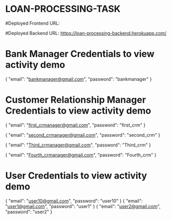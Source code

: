 # LOAN-PROCESSING-TASK


#Deployed Frontend URL:  

#Deployed Backend URL: https://loan-processing-backend.herokuapp.com/


# Bank Manager Credentials to view activity demo
{
    "email": "bankmanager@gmail.com",
    "password": "bankmanager"
}


# Customer Relationship Manager Credentials to view activity demo
{
    "email": "first_crmanager@gmail.com",
    "password": "first_crm"
}


{
    "email": "second_crmanager@gmail.com",
    "password": "second_crm"
}


{
    "email": "Third_crmanager@gmail.com",
    "password": "Third_crm"
}


{
    "email": "Fourth_crmanager@gmail.com",
    "password": "Fourth_crm"
}


# User Credentials to view activity demo
{
    "email": "user10@gmail.com",
    "password": "user10"
}
{
    "email": "user1@gmail.com",
    "password": "user1"
}
{
    "email": "user2@gmail.com",
    "password": "user2"
}


